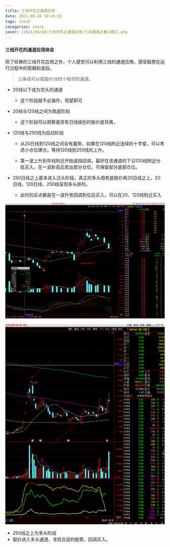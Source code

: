 ```yaml
---
title: 三线开花之通道应用
date: 2021-08-18 10:45:01
tags: stock
categories: stock
cover: /2021/08/18/三线开花之通道应用/三线通道之春兴精工.png
---
```


#### 三线开花的通道应用体会

除了经典的三线开花应用之外，个人感觉可以利用三线的通道应用，感受股票在运行过程中的周期和波段。

> 三条线可以把股价分四个相邻的通道。

* 20线以下成为空头的通道

  * 这个阶段就不必操作，观望即可

* 20线与120线之间为筑底阶段
  
  * 这个阶段可以观察是否有日线级别的股价底背离，
  
* 120线与250线为启动阶段

  * 从20日线到120线之间会有蓄势，如果在120线附近连续的十字星，可以考虑小仓位建仓，等待120线到250线的上升。

  * 第一波上升到年线附近开始波段回调，最好在该通道的下沿120线附近分批买入，在一波新高后卖出部分仓位，可保留部分底部仓位。
* 250日线之上基本进入过头阶段。真正的多头趋势是股价再20日线之上，20日线、120日线、250线呈现多头排列。
  * 此时的买点都是在一波升势回调到位后买入，可以在20、120线附近买入

<!--more-->



![img](/images/三线开花通道三买点.png)

![img](/images/三线通道之春兴精工.png)

* 250线之上为多头阶段
* 股价进入多头通道，寻找合适的股票，回调买入。

